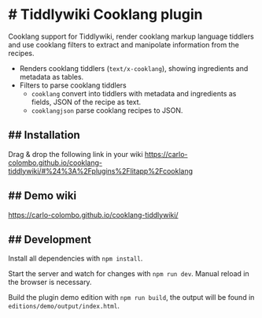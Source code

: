 # # Tiddlywiki Cooklang plugin

Cooklang support for Tiddlywiki, render cooklang markup language tiddlers and use
cooklang filters to extract and manipolate information from the recipes.

* Renders cooklang tiddlers (`text/x-cooklang`), showing ingredients and metadata as tables.
* Filters to parse cooklang tiddlers
  * `cooklang` convert into tiddlers with metadata and ingredients as fields, JSON of the recipe as text.
  * `cooklangjson` parse cooklang recipes to JSON.

## ## Installation

Drag & drop the following link in your wiki
https://carlo-colombo.github.io/cooklang-tiddlywiki/#%24%3A%2Fplugins%2Flitapp%2Fcooklang

## ## Demo wiki

https://carlo-colombo.github.io/cooklang-tiddlywiki/

## ## Development

Install all dependencies with `npm install`.

Start the server and watch for changes with `npm run dev`. Manual reload in the browser is necessary.

Build the plugin demo edition with `npm run build`, the output will be found in `editions/demo/output/index.html`.
